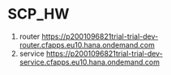 # SCP_HW
1. router   https://p2001096821trial-trial-dev-router.cfapps.eu10.hana.ondemand.com
2. service  https://p2001096821trial-trial-dev-service.cfapps.eu10.hana.ondemand.com
                                                    
